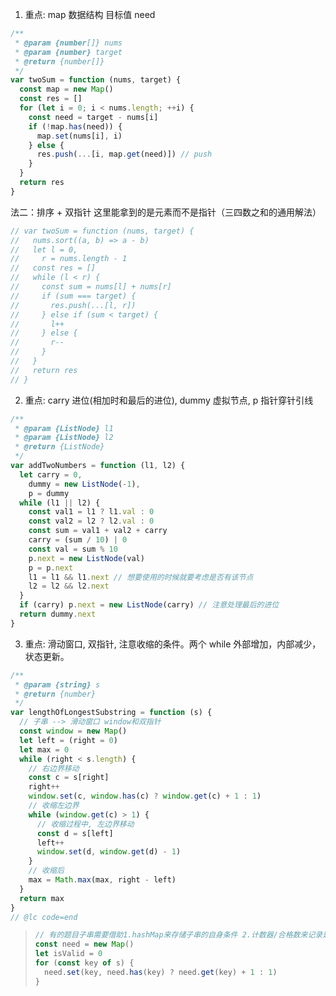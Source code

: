 1. 重点: map 数据结构 目标值 need

```js
/**
 * @param {number[]} nums
 * @param {number} target
 * @return {number[]}
 */
var twoSum = function (nums, target) {
  const map = new Map()
  const res = []
  for (let i = 0; i < nums.length; ++i) {
    const need = target - nums[i]
    if (!map.has(need)) {
      map.set(nums[i], i)
    } else {
      res.push(...[i, map.get(need)]) // push
    }
  }
  return res
}
```

法二：排序 + 双指针 这里能拿到的是元素而不是指针（三四数之和的通用解法）

```js
// var twoSum = function (nums, target) {
//   nums.sort((a, b) => a - b)
//   let l = 0,
//     r = nums.length - 1
//   const res = []
//   while (l < r) {
//     const sum = nums[l] + nums[r]
//     if (sum === target) {
//       res.push(...[l, r])
//     } else if (sum < target) {
//       l++
//     } else {
//       r--
//     }
//   }
//   return res
// }
```

2. 重点: carry 进位(相加时和最后的进位), dummy 虚拟节点, p 指针穿针引线

```js
/**
 * @param {ListNode} l1
 * @param {ListNode} l2
 * @return {ListNode}
 */
var addTwoNumbers = function (l1, l2) {
  let carry = 0,
    dummy = new ListNode(-1),
    p = dummy
  while (l1 || l2) {
    const val1 = l1 ? l1.val : 0
    const val2 = l2 ? l2.val : 0
    const sum = val1 + val2 + carry
    carry = (sum / 10) | 0
    const val = sum % 10
    p.next = new ListNode(val)
    p = p.next
    l1 = l1 && l1.next // 想要使用的时候就要考虑是否有该节点
    l2 = l2 && l2.next
  }
  if (carry) p.next = new ListNode(carry) // 注意处理最后的进位
  return dummy.next
}
```

3. 重点: 滑动窗口, 双指针, 注意收缩的条件。两个 while 外部增加，内部减少，状态更新。

```js
/**
 * @param {string} s
 * @return {number}
 */
var lengthOfLongestSubstring = function (s) {
  // 子串 --> 滑动窗口 window和双指针
  const window = new Map()
  let left = (right = 0)
  let max = 0
  while (right < s.length) {
    // 右边界移动
    const c = s[right]
    right++
    window.set(c, window.has(c) ? window.get(c) + 1 : 1)
    // 收缩左边界
    while (window.get(c) > 1) {
      // 收缩过程中, 左边界移动
      const d = s[left]
      left++
      window.set(d, window.get(d) - 1)
    }
    // 收缩后
    max = Math.max(max, right - left)
  }
  return max
}
// @lc code=end
```

> ```js
> // 有的题目子串需要借助1.hashMap来存储子串的自身条件 2.计数器/合格数来记录是否满足条件,从而收缩左边界
> const need = new Map()
> let isValid = 0
> for (const key of s) {
>   need.set(key, need.has(key) ? need.get(key) + 1 : 1)
> }
> ```
